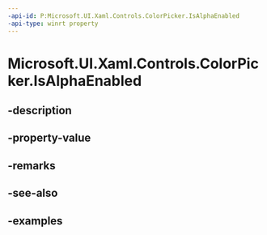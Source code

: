 ```yaml
---
-api-id: P:Microsoft.UI.Xaml.Controls.ColorPicker.IsAlphaEnabled
-api-type: winrt property
---
```


<!-- Property syntax.
public bool IsAlphaEnabled { get;  set; }
-->

# Microsoft.UI.Xaml.Controls.ColorPicker.IsAlphaEnabled

## -description

## -property-value

## -remarks

## -see-also

## -examples

